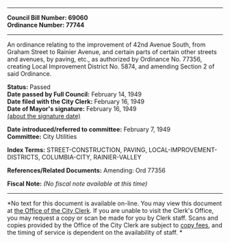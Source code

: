 * * * * *  
  
**Council Bill Number: [](#h0)[](#h2)69060**   
**Ordinance Number: 77744**  
  
* * * * *  
  
An ordinance relating to the improvement of 42nd Avenue South, from Graham Street to Rainier Avenue, and certain parts of certain other streets and avenues, by paving, etc., as authorized by Ordinance No. 77356, creating Local Improvement District No. 5874, and amending Section 2 of said Ordinance.  
  
**Status:** Passed   
**Date passed by Full Council:** February 14, 1949   
**Date filed with the City Clerk:** February 16, 1949   
**Date of Mayor's signature:** February 16, 1949   
[(about the signature date)](/~public/approvaldate.htm)   
  
  
**Date introduced/referred to committee:** February 7, 1949   
**Committee:** City Utilities   
  
**Index Terms:** STREET-CONSTRUCTION, PAVING, LOCAL-IMPROVEMENT-DISTRICTS, COLUMBIA-CITY, RAINIER-VALLEY  
  
**References/Related Documents:** Amending: Ord 77356  
  
**Fiscal Note:** *(No fiscal note available at this time)*  
  
* * * * *  
  
*No text for this document is available on-line. You may view this document at [the Office of the City Clerk](http://www.seattle.gov/leg/clerk/contactUs.htm). If you are unable to visit the Clerk's Office, you may request a copy or scan be made for you by Clerk staff. Scans and copies provided by the Office of the City Clerk are subject to [copy fees](http://clerk.seattle.gov/~public/clerkfees.htm), and the timing of service is dependent on the availability of staff. *  
  
  
